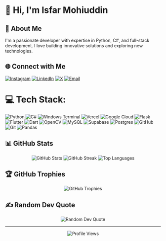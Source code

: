 # 👋 Hi, I'm Isfar Mohiuddin

## 🚀 About Me
I'm a passionate developer with expertise in Python, C#, and full-stack development. I love building innovative solutions and exploring new technologies.

## 🌐 Connect with Me
[![Instagram](https://img.shields.io/badge/Instagram-%23E4405F.svg?logo=Instagram&logoColor=white)](https://instagram.com/isfarmohi) 
[![LinkedIn](https://img.shields.io/badge/LinkedIn-%230077B5.svg?logo=linkedin&logoColor=white)](https://linkedin.com/in/isfarmohiuddin/) 
[![X](https://img.shields.io/badge/X-black.svg?logo=X&logoColor=white)](https://x.com/_ismo___) 
[![Email](https://img.shields.io/badge/Email-D14836?logo=gmail&logoColor=white)](mailto:isfarmohi.im@gmail.com)

# 💻 Tech Stack:
![Python](https://img.shields.io/badge/python-3670A0?style=for-the-badge&logo=python&logoColor=ffdd54) ![C#](https://img.shields.io/badge/c%23-%23239120.svg?style=for-the-badge&logo=csharp&logoColor=white) ![Windows Terminal](https://img.shields.io/badge/Windows%20Terminal-%234D4D4D.svg?style=for-the-badge&logo=windows-terminal&logoColor=white) ![Vercel](https://img.shields.io/badge/vercel-%23000000.svg?style=for-the-badge&logo=vercel&logoColor=white) ![Google Cloud](https://img.shields.io/badge/GoogleCloud-%234285F4.svg?style=for-the-badge&logo=google-cloud&logoColor=white) ![Flask](https://img.shields.io/badge/flask-%23000.svg?style=for-the-badge&logo=flask&logoColor=white) ![Flutter](https://img.shields.io/badge/Flutter-%2302569B.svg?style=for-the-badge&logo=Flutter&logoColor=white) ![Dart](https://img.shields.io/badge/dart-%230175C2.svg?style=for-the-badge&logo=dart&logoColor=white) ![OpenCV](https://img.shields.io/badge/opencv-%23white.svg?style=for-the-badge&logo=opencv&logoColor=white) ![MySQL](https://img.shields.io/badge/mysql-4479A1.svg?style=for-the-badge&logo=mysql&logoColor=white) ![Supabase](https://img.shields.io/badge/Supabase-3ECF8E?style=for-the-badge&logo=supabase&logoColor=white) ![Postgres](https://img.shields.io/badge/postgres-%23316192.svg?style=for-the-badge&logo=postgresql&logoColor=white) ![GitHub](https://img.shields.io/badge/github-%23121011.svg?style=for-the-badge&logo=github&logoColor=white) ![Git](https://img.shields.io/badge/git-%23F05033.svg?style=for-the-badge&logo=git&logoColor=white) ![Pandas](https://img.shields.io/badge/pandas-%23150458.svg?style=for-the-badge&logo=pandas&logoColor=white)

## 📊 GitHub Stats
<div align="center">
  <img src="https://github-readme-stats.vercel.app/api?username=IsfarMohi&theme=dark&hide_border=false&include_all_commits=true&count_private=true" alt="GitHub Stats" />
  <img src="https://nirzak-streak-stats.vercel.app/?user=IsfarMohi&theme=dark&hide_border=false&include_all_commits=true&count_private=true" alt="GitHub Streak" />
  <img src="https://github-readme-stats.vercel.app/api/top-langs/?username=IsfarMohi&theme=dark&hide_border=false&include_all_commits=true&count_private=true&layout=compact" alt="Top Languages" />
</div>

## 🏆 GitHub Trophies
<div align="center">
  <img src="https://github-profile-trophy.vercel.app/?username=IsfarMohi&theme=radical&no-frame=false&no-bg=true&margin-w=4" alt="GitHub Trophies" />
</div>


## ✍️ Random Dev Quote
<div align="center">
  <img src="https://quotes-github-readme.vercel.app/api?type=horizontal&theme=radical" alt="Random Dev Quote" />
</div>

---

<div align="center">
  <img src="https://visitcount.itsvg.in/api?id=IsfarMohi&icon=0&color=0" alt="Profile Views" />
</div>

<!-- Proudly created with GPRM ( https://gprm.itsvg.in ) -->
